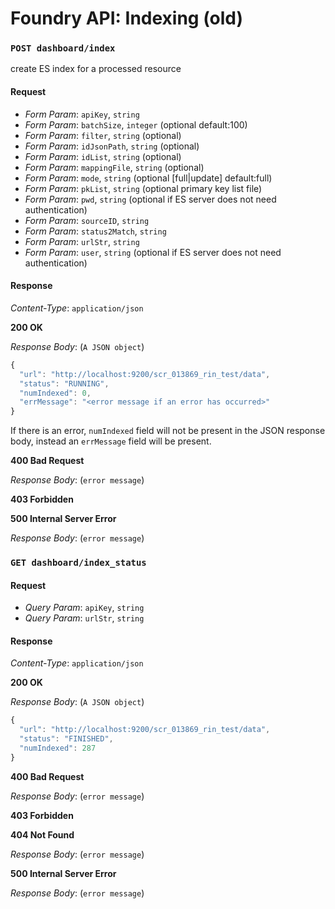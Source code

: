 # Foundry API: Indexing \(old\)

### `POST dashboard/index`

create ES index for a processed resource

#### Request

* _Form Param_: `apiKey`, `string` 
* _Form Param_: `batchSize`, `integer`  \(optional default:100\)
* _Form Param_: `filter`, `string` \(optional\)
* _Form Param_: `idJsonPath`, `string`  \(optional\)
* _Form Param_: `idList`, `string` \(optional\)
* _Form Param_: `mappingFile`, `string`  \(optional\)
* _Form Param_: `mode`, `string` \(optional \[full\|update\] default:full\)
* _Form Param_: `pkList`, `string` \(optional primary key list file\)
* _Form Param_: `pwd`, `string`  \(optional if ES server does not need authentication\)
* _Form Param_: `sourceID`, `string` 
* _Form Param_: `status2Match`, `string` 
* _Form Param_: `urlStr`, `string` 
* _Form Param_: `user`, `string` \(optional if ES server does not need authentication\)

#### Response

_Content-Type_: `application/json`

**200 OK**

_Response Body_: \(`A JSON object`\)

```javascript
{
  "url": "http://localhost:9200/scr_013869_rin_test/data",
  "status": "RUNNING",
  "numIndexed": 0,
  "errMessage": "<error message if an error has occurred>"
}
```

If there is an error, `numIndexed` field will not be present in the JSON response body, instead an `errMessage` field will be present.

**400 Bad Request**

_Response Body_: \(`error message`\)

**403 Forbidden**

**500 Internal Server Error**

_Response Body_: \(`error message`\)

### `GET dashboard/index_status`

#### Request

* _Query Param_: `apiKey`, `string` 
* _Query Param_: `urlStr`, `string` 

#### Response

_Content-Type_: `application/json`

**200 OK**

_Response Body_: \(`A JSON object`\)

```javascript
{
  "url": "http://localhost:9200/scr_013869_rin_test/data",
  "status": "FINISHED",
  "numIndexed": 287
}
```

**400 Bad Request**

_Response Body_: \(`error message`\)

**403 Forbidden**

**404 Not Found**

_Response Body_: \(`error message`\)

**500 Internal Server Error**

_Response Body_: \(`error message`\)

